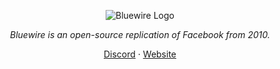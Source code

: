<p align="center">
  <picture>
    <source media="(prefers-color-scheme: dark)" srcset="https://github.com/user-attachments/assets/ff2ca88d-5717-47d2-bb49-b5ecd71c855a" />
    <source media="(prefers-color-scheme: light)" srcset="https://github.com/user-attachments/assets/01b580d2-dc92-4a69-87fb-d4f6368119e7" />
    <img src="https://github.com/user-attachments/assets/01b580d2-dc92-4a69-87fb-d4f6368119e7" alt="Bluewire Logo" />
  </picture>
</p>
<p align="center"><i>Bluewire is an open-source replication of Facebook from 2010.</i></p>

<p align="center">
  <a href="https://discord.gg/EagXk2Pcfd">Discord</a> · <a href="https://bluewire.lol">Website</a>
</p>
